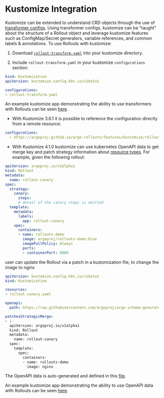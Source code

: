 # Kustomize Integration

Kustomize can be extended to understand CRD objects through the use of
[transformer configs](https://github.com/kubernetes-sigs/kustomize/tree/master/examples/transformerconfigs).
Using transformer configs, kustomize can be "taught" about the structure of a Rollout object and
leverage kustomize features such as ConfigMap/Secret generators, variable references, and common
labels & annotations. To use Rollouts with kustomize: 

1. Download [`rollout-transform.yaml`](kustomize/rollout-transform.yaml) into your kustomize directory.

2. Include `rollout-transform.yaml` in your kustomize `configurations` section:

```yaml
kind: Kustomization
apiVersion: kustomize.config.k8s.io/v1beta1

configurations:
- rollout-transform.yaml
```

An example kustomize app demonstrating the ability to use transformers with Rollouts can be seen
[here](https://github.com/argoproj/argo-rollouts/blob/master/docs/features/kustomize/example).

- With Kustomize 3.6.1 it is possible to reference the configuration directly from a remote resource:

```yaml
configurations:
  - https://argoproj.github.io/argo-rollouts/features/kustomize/rollout-transform.yaml
```

- With Kustomize 4.1.0 kustomize can use kubernetes OpenAPI data to get merge key and patch strategy information about [resource types](https://kubectl.docs.kubernetes.io/references/kustomize/kustomization/openapi). For example, given the following rollout:

```yaml
apiVersion: argoproj.io/v1alpha1
kind: Rollout
metadata:
  name: rollout-canary
spec:
  strategy:
    canary:
      steps:
      # detail of the canary steps is omitted
  template:
    metadata:
      labels:
        app: rollout-canary
    spec:
      containers:
      - name: rollouts-demo
        image: argoproj/rollouts-demo:blue
        imagePullPolicy: Always
        ports:
        - containerPort: 8080
```

user can update the Rollout via a patch in a kustomization file, to change the image to nginx

```yaml
apiVersion: kustomize.config.k8s.io/v1beta1
kind: Kustomization

resources:
- rollout-canary.yaml

openapi:
  path: https://raw.githubusercontent.com/argoproj/argo-schema-generator/main/schema/argo_all_k8s_kustomize_schema.json

patchesStrategicMerge:
- |-
  apiVersion: argoproj.io/v1alpha1
  kind: Rollout
  metadata:
    name: rollout-canary
  spec:
    template:
      spec:
        containers:
        - name: rollouts-demo
          image: nginx
```

The OpenAPI data is auto-generated and defined in this [file](https://github.com/argoproj/argo-schema-generator/blob/main/schema/argo_all_k8s_kustomize_schema.json).

An example kustomize app demonstrating the ability to use OpenAPI data with Rollouts can be seen
[here](https://github.com/argoproj/argo-rollouts/blob/master/test/kustomize/rollout).
